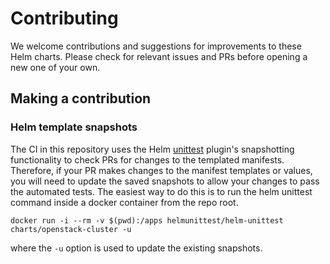 # Contributing

We welcome contributions and suggestions for improvements to these Helm charts.
Please check for relevant issues and PRs before opening a new one of your own.

## Making a contribution

### Helm template snapshots

The CI in this repository uses the Helm [unittest](https://github.com/helm-unittest/helm-unittest)
plugin's snapshotting functionality to check PRs for changes to the templated manifests.
Therefore, if your PR makes changes to the manifest templates or values, you will need to update
the saved snapshots to allow your changes to pass the automated tests. The easiest way to do this
is to run the helm unittest command inside a docker container from the repo root.

```
docker run -i --rm -v $(pwd):/apps helmunittest/helm-unittest charts/openstack-cluster -u
```

where the `-u` option is used to update the existing snapshots.

